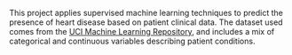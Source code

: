 This project applies supervised machine learning techniques to predict the presence of heart disease based on patient clinical data. The dataset used comes from the [UCI Machine Learning Repository](https://archive.ics.uci.edu/ml/datasets/Heart+Disease), and includes a mix of categorical and continuous variables describing patient conditions.
